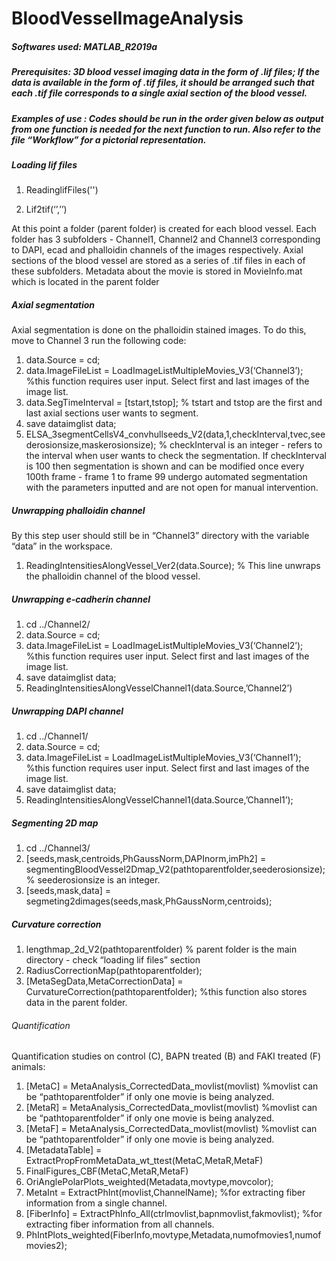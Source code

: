# BloodVesselImageAnalysis

##### Softwares used: MATLAB_R2019a

##### Prerequisites: 3D blood vessel imaging data in the form of .lif files; If the data is available in the form of .tif files, it should be arranged such that each .tif file corresponds to a single axial section of the blood vessel. 

##### Examples of use : Codes should be run in the order given below as output from one function is needed for the next function to run. Also refer to the file “Workflow” for a pictorial representation.

##### Loading lif files

1. ReadinglifFiles('')

1. Lif2tif(‘’,’’) 

At this point a folder (parent folder) is created for each blood vessel. Each folder has 3 subfolders - Channel1, Channel2 and Channel3 corresponding to DAPI, ecad and phalloidin channels of the images respectively. Axial sections of the blood vessel are stored as a series of .tif files in each of these subfolders. 
Metadata about the movie is stored in MovieInfo.mat which is located in the parent folder

##### Axial segmentation

Axial segmentation is done on the phalloidin stained images. To do this, move to Channel 3 run the following code:

1. data.Source = cd;
1. data.ImageFileList = LoadImageListMultipleMovies_V3(‘Channel3’);  %this function requires user input. Select first and last images of the image list.
1. data.SegTimeInterval = [tstart,tstop]; % tstart and tstop are the first and last axial sections user wants to segment.
1. save dataimglist data;
1. ELSA_3segmentCellsV4_convhullseeds_V2(data,1,checkInterval,tvec,seederosionsize,maskerosionsize); % checkInterval is an integer - refers to the interval when user wants to check the segmentation. If checkInterval is 100 then segmentation is shown and can be modified once every 100th frame - frame 1 to frame 99 undergo automated segmentation with the parameters inputted and are not open for manual intervention.

##### Unwrapping phalloidin channel

By this step user should still be in “Channel3” directory with the variable “data” in the workspace.

1. ReadingIntensitiesAlongVessel_Ver2(data.Source); % This line unwraps the phalloidin channel of the blood vessel.

##### Unwrapping e-cadherin channel

1. cd ../Channel2/
1. data.Source = cd;
1. data.ImageFileList = LoadImageListMultipleMovies_V3(‘Channel2’);  %this function requires user input. Select first and last images of the image list.
1. save dataimglist data;
1. ReadingIntensitiesAlongVesselChannel1(data.Source,’Channel2’)

##### Unwrapping DAPI channel

1. cd ../Channel1/
1. data.Source = cd;
1. data.ImageFileList = LoadImageListMultipleMovies_V3(‘Channel1’);  %this function requires user input. Select first and last images of the image list.
1. save dataimglist data;
1. ReadingIntensitiesAlongVesselChannel1(data.Source,’Channel1’);

##### Segmenting 2D map

1. cd ../Channel3/
2. [seeds,mask,centroids,PhGaussNorm,DAPInorm,imPh2] = segmentingBloodVessel2Dmap_V2(pathtoparentfolder,seederosionsize); % seederosionsize is an integer.
3. [seeds,mask,data] = segmeting2dimages(seeds,mask,PhGaussNorm,centroids);

##### Curvature correction

1. lengthmap_2d_V2(pathtoparentfolder) % parent folder is the main directory - check “loading lif files” section
1. RadiusCorrectionMap(pathtoparentfolder);
1. [MetaSegData,MetaCorrectionData] = CurvatureCorrection(pathtoparentfolder); %this function also stores data in the parent folder. 

###### Quantification
Quantification studies on control (C), BAPN treated (B) and FAKI treated (F) animals: 

1. [MetaC] = MetaAnalysis_CorrectedData_movlist(movlist) %movlist can be “pathtoparentfolder” if only one movie is being analyzed.
1. [MetaR] = MetaAnalysis_CorrectedData_movlist(movlist) %movlist can be “pathtoparentfolder” if only one movie is being analyzed.
1. [MetaF] = MetaAnalysis_CorrectedData_movlist(movlist) %movlist can be “pathtoparentfolder” if only one movie is being analyzed.
1. [MetadataTable] = ExtractPropFromMetaData_wt_ttest(MetaC,MetaR,MetaF)
1. FinalFigures_CBF(MetaC,MetaR,MetaF)
1. OriAnglePolarPlots_weighted(Metadata,movtype,movcolor); 
1. MetaInt = ExtractPhInt(movlist,ChannelName); %for extracting fiber information from a single channel.
1. [FiberInfo] = ExtractPhInfo_All(ctrlmovlist,bapnmovlist,fakmovlist); %for extracting fiber information from all channels.
1. PhIntPlots_weighted(FiberInfo,movtype,Metadata,numofmovies1,numofmovies2);













